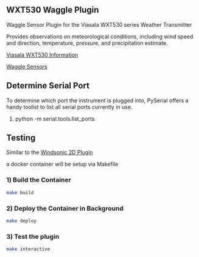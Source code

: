## WXT530 Waggle Plugin

Waggle Sensor Plugin for the Viasala WXT530 series Weather Transmitter

Provides observations on meteorological conditions, including wind speed and direction, temperature, pressure, and precipitation estimate. 

[Viasala WXT530 Information](https://www.vaisala.com/en/products/weather-environmental-sensors/weather-transmitter-wxt530-series#:~:text=Vaisala%20Weather%20Transmitter%20WXT530%20series,in%20a%20compact%2C%20affordable%20package)

[Waggle Sensors](https://github.com/waggle-sensor)

## Determine Serial Port

To determine which port the instrument is plugged into, PySerial offers a handy toolist to list all serial ports currently in use. 

1) python -m serial.tools.list_ports

## Testing 

Similar to the [Windsonic 2D Plugin](https://github.com/nikhil003/windsonic)

a docker container will be setup via Makefile 

### 1) Build the Container
```bash
make build
```

### 2) Deploy the Container in Background
```bash
make deploy
```

### 3) Test the plugin
```bash
make interactive
